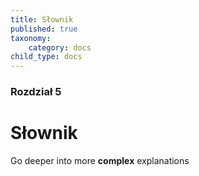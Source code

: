```yaml
---
title: Słownik
published: true
taxonomy:
    category: docs
child_type: docs
---
```


### Rozdział 5

# Słownik

Go deeper into more **complex** explanations
